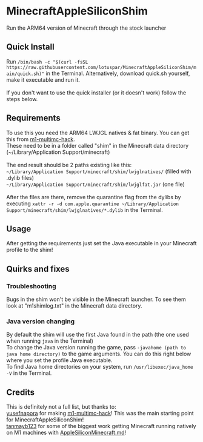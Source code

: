 # MinecraftAppleSiliconShim
Run the ARM64 version of Minecraft through the stock launcher

## Quick Install
Run `/bin/bash -c "$(curl -fsSL https://raw.githubusercontent.com/lotuspar/MinecraftAppleSiliconShim/main/quick.sh)"` in the Terminal. Alternatively, download quick.sh yourself, make it executable and run it.\
\
If you don't want to use the quick installer (or it doesn't work) follow the steps below.

## Requirements
To use this you need the ARM64 LWJGL natives & fat binary. You can get this from [m1-multimc-hack](https://github.com/yusefnapora/m1-multimc-hack).\
These need to be in a folder called "shim" in the Minecraft data directory (~/Library/Application Support/minecraft)\
\
The end result should be 2 paths existing like this:\
`~/Library/Application Support/minecraft/shim/lwjglnatives/` (filled with .dylib files)\
`~/Library/Application Support/minecraft/shim/lwjglfat.jar` (one file)\
\
After the files are there, remove the quarantine flag from the dylibs by executing `xattr -r -d com.apple.quarantine ~/Library/Application Support/minecraft/shim/lwjglnatives/*.dylib` in the Terminal.

## Usage
After getting the requirements just set the Java executable in your Minecraft profile to the shim!

## Quirks and fixes
### Troubleshooting
Bugs in the shim won't be visible in the Minecraft launcher. To see them look at "m1shimlog.txt" in the Minecraft data directory.

### Java version changing
By default the shim will use the first Java found in the path (the one used when running `java` in the Terminal)\
To change the Java version running the game, pass `-javahome (path to java home directory)` to the game arguments. You can do this right below where you set the profile Java executable.\
To find Java home directories on your system, run `/usr/libexec/java_home -V` in the Terminal.

## Credits
This is definitely not a full list, but thanks to:\
[yusefnapora](https://github.com/yusefnapora) for making [m1-multimc-hack](https://github.com/yusefnapora/m1-multimc-hack)! This was the main starting point for MinecraftAppleSiliconShim!\
[tanmayb123](https://github.com/tanmayb123) for some of the biggest work getting Minecraft running natively on M1 machines with [AppleSiliconMinecraft.md](https://gist.github.com/tanmayb123/d55b16c493326945385e815453de411a)!
